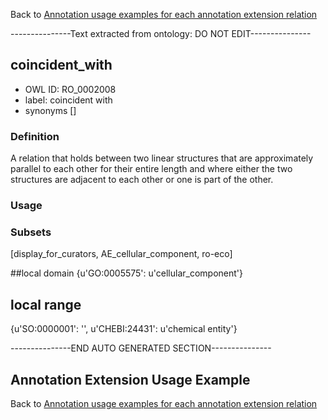 Back to [Annotation usage examples for each annotation extension relation](http://wiki.geneontology.org/index.php/Annotation_usage_examples_for_each_annotation_extension_relation)

---------------Text extracted from ontology: DO NOT EDIT---------------

## coincident_with
* OWL ID: RO_0002008
* label: coincident with
* synonyms
[]

### Definition
A relation that holds between two linear structures that are approximately parallel to each other for their entire length and where either the two structures are adjacent to each other or one is part of the other.

### Usage


### Subsets
[display_for_curators, AE_cellular_component, ro-eco]

##local domain
{u'GO:0005575': u'cellular_component'}

## local range
{u'SO:0000001': '', u'CHEBI:24431': u'chemical entity'}

---------------END AUTO GENERATED SECTION---------------




Annotation Extension Usage Example
----------------------------------

Back to [Annotation usage examples for each annotation extension relation](http://wiki.geneontology.org/index.php/Annotation_usage_examples_for_each_annotation_extension_relation)
